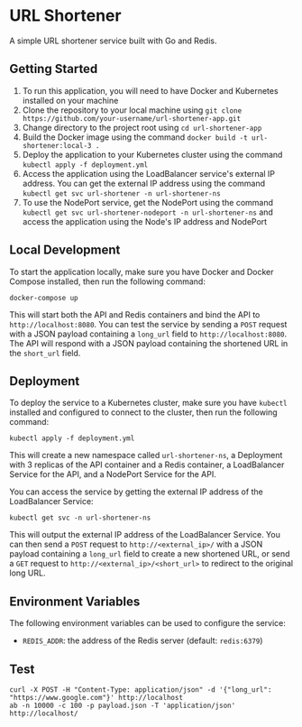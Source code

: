 # URL Shortener

A simple URL shortener service built with Go and Redis.

## Getting Started

1. To run this application, you will need to have Docker and Kubernetes installed on your machine
1. Clone the repository to your local machine using `git clone https://github.com/your-username/url-shortener-app.git`
1. Change directory to the project root using `cd url-shortener-app`
1. Build the Docker image using the command `docker build -t url-shortener:local-3 .`
1. Deploy the application to your Kubernetes cluster using the command `kubectl apply -f deployment.yml`
1. Access the application using the LoadBalancer service's external IP address. You can get the external IP address using the command `kubectl get svc url-shortener -n url-shortener-ns`
1. To use the NodePort service, get the NodePort using the command `kubectl get svc url-shortener-nodeport -n url-shortener-ns` and access the application using the Node's IP address and NodePort

## Local Development

To start the application locally, make sure you have Docker and Docker Compose installed, then run the following command:

```shell
docker-compose up
```


This will start both the API and Redis containers and bind the API to `http://localhost:8080`. You can test the service by sending a `POST` request with a JSON payload containing a `long_url` field to `http://localhost:8080`. The API will respond with a JSON payload containing the shortened URL in the `short_url` field.

## Deployment

To deploy the service to a Kubernetes cluster, make sure you have `kubectl` installed and configured to connect to the cluster, then run the following command:

```shell
kubectl apply -f deployment.yml
```


This will create a new namespace called `url-shortener-ns`, a Deployment with 3 replicas of the API container and a Redis container, a LoadBalancer Service for the API, and a NodePort Service for the API.

You can access the service by getting the external IP address of the LoadBalancer Service:

```shell
kubectl get svc -n url-shortener-ns
```


This will output the external IP address of the LoadBalancer Service. You can then send a `POST` request to `http://<external_ip>/` with a JSON payload containing a `long_url` field to create a new shortened URL, or send a `GET` request to `http://<external_ip>/<short_url>` to redirect to the original long URL.

## Environment Variables

The following environment variables can be used to configure the service:

- `REDIS_ADDR`: the address of the Redis server (default: `redis:6379`)

## Test
```shell
curl -X POST -H "Content-Type: application/json" -d '{"long_url": "https://www.google.com"}' http://localhost
ab -n 10000 -c 100 -p payload.json -T 'application/json' http://localhost/
```

